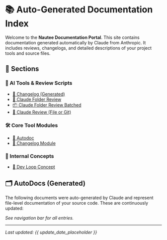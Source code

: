 # 📚 Auto-Generated Documentation Index

Welcome to the **Nautee Documentation Portal**. This site contains documentation generated automatically by Claude from Anthropic. It includes reviews, changelogs, and detailed descriptions of your project tools and source files.

## 📂 Sections

### 🔧 AI Tools & Review Scripts

- [📝 Changelog (Generated)](changelog.md)
- [🧠 Claude Folder Review](tools_claude_folder_review.md)
- [📦 Claude Folder Review Batched](tools_claude_folder_review_batched.md)
- [💬 Claude Review (File or Git)](tools_claude_review.md)

### 🛠️ Core Tool Modules

- [📄 Autodoc](tools_autodoc.md)
- [🧾 Changelog Module](tools_changelog.md)

### 🧠 Internal Concepts

- [🧠 Dev Loop Concept](internal/auto-dev-loop-concept.md)

## 🗂️ AutoDocs (Generated)

The following documents were auto-generated by Claude and represent file-level documentation of your source code. These are continuously updated:

_See navigation bar for all entries._

---

_Last updated: {{ update_date_placeholder }}_